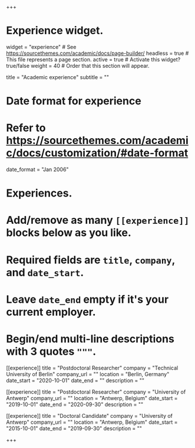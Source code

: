 +++
# Experience widget.
widget = "experience"  # See https://sourcethemes.com/academic/docs/page-builder/
headless = true  # This file represents a page section.
active = true  # Activate this widget? true/false
weight = 40  # Order that this section will appear.

title = "Academic experience"
subtitle = ""

# Date format for experience
#   Refer to https://sourcethemes.com/academic/docs/customization/#date-format
date_format = "Jan 2006"

# Experiences.
#   Add/remove as many `[[experience]]` blocks below as you like.
#   Required fields are `title`, `company`, and `date_start`.
#   Leave `date_end` empty if it's your current employer.
#   Begin/end multi-line descriptions with 3 quotes `"""`.
[[experience]]
  title = "Postdoctoral Researcher"
  company = "Technical University of Berlin"
  company_url = ""
  location = "Berlin, Germany"
  date_start = "2020-10-01"
  date_end = ""
  description = ""

[[experience]]
  title = "Postdoctoral Researcher"
  company = "University of Antwerp"
  company_url = ""
  location = "Antwerp, Belgium"
  date_start = "2019-10-01"
  date_end = "2020-09-30"
  description = ""

[[experience]]
  title = "Doctoral Candidate"
  company = "University of Antwerp"
  company_url = ""
  location = "Antwerp, Belgium"
  date_start = "2015-10-01"
  date_end = "2019-09-30"
  description = ""

+++
